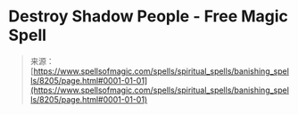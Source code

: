 <!--yml
category: 未分类
date: 2024-06-12 18:43:36
-->

# Destroy Shadow People - Free Magic Spell

> 来源：[https://www.spellsofmagic.com/spells/spiritual_spells/banishing_spells/8205/page.html#0001-01-01](https://www.spellsofmagic.com/spells/spiritual_spells/banishing_spells/8205/page.html#0001-01-01)